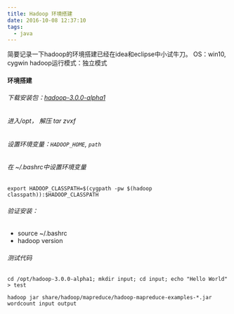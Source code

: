 ```yaml
---
title: Hadoop 环境搭建
date: 2016-10-08 12:37:10
tags: 
  - java
---
```


简要记录一下hadoop的环境搭建已经在idea和eclipse中小试牛刀。
OS：win10, cygwin
hadoop运行模式：独立模式
<!-- more -->

#### 环境搭建

###### 下载安装包：[hadoop-3.0.0-alpha1](http://www.apache.org/dyn/closer.cgi/hadoop/common/hadoop-3.0.0-alpha1/hadoop-3.0.0-alpha1.tar.gz)
###### 进入/opt， 解压 tar zvxf
###### 设置环境变量：`HADOOP_HOME`, `path`
###### 在 ~/.bashrc中设置环境变量
`export HADOOP_CLASSPATH=$(cygpath -pw $(hadoop classpath)):$HADOOP_CLASSPATH`
###### 验证安装：

 - source ~/.bashrc
 - hadoop version

###### 测试代码

```
cd /opt/hadoop-3.0.0-alpha1; mkdir input; cd input; echo "Hello World" > test

hadoop jar share/hadoop/mapreduce/hadoop-mapreduce-examples-*.jar wordcount input output

```

<!-- #### idea开发环境配置 -->